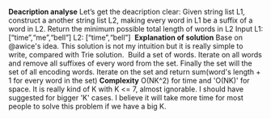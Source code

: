 **Deacription analyse**
Let’s get the deacription clear:
Given string list L1, construct a another string list L2, making every word in L1 be a suffix of a word in L2.
Return the minimum possible total length of words in L2
Input L1: [“time”,“me”,“bell”]
L2: [“time”,“bell”]
​
**Explanation of solution**
Base on @awice's idea. This solution is not my intuition but it is really simple to write, compared with Trie solution.
​
Build a set of words.
Iterate on all words and remove all suffixes of every word from the set.
Finally the set will the set of all encoding words.
Iterate on the set and return sum(word's length + 1 for every word in the set)
​
**Complexity**
O(NK^2) for time and 'O(NK)' for space.
It is really kind of K with K <= 7, almost ignorable.
I should have suggested for bigger 'K' cases.
I believe it will take more time for most people to solve this problem if we have a big K.
